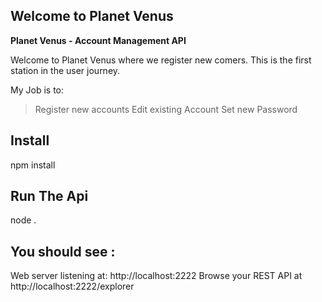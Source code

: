 ## Welcome to Planet Venus

**Planet Venus - Account Management API**

Welcome to Planet Venus where we register new comers. This is the first station in the user journey. 

My Job is to:
>Register new accounts
>Edit existing Account
>Set new Password

## Install 
npm install 

## Run The Api 
node . 

## You should see :

Web server listening at: http://localhost:2222
Browse your REST API at http://localhost:2222/explorer

